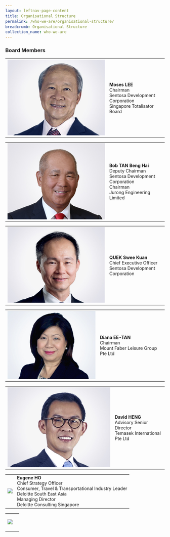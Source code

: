 ```yaml
---
layout: leftnav-page-content
title: Organisational Structure
permalink: /who-we-are/organisational-structure/
breadcrumb: Organisational Structure
collection_name: who-we-are
---
```


### **Board Members**

<table>
  <tr>
    <td>
      <img src="/images/organisational-structure/MrMosesLEE.jpg">
    </td>
    <td>
      <b>Moses LEE</b>
      <br>Chairman
      <br>Sentosa Development Corporation
      <br>Singapore Totalisator Board
    </td>
  </tr>
</table>


<table>
  <tr>
    <td>
      <img src="/images/organisational-structure/MrBobTANBengHai.jpg">
    </td>
    <td>
      <b>Bob TAN Beng Hai</b>
      <br>Deputy Chairman
      <br>Sentosa Development Corporation
      <br>Chairman
      <br>Jurong Engineering Limited
    </td>
  </tr>
</table>  

<table>
  <tr>
    <td>
      <img src="/images/organisational-structure/MrQUEKSweeKuan.jpg">
    </td>
    <td>
      <b>QUEK Swee Kuan</b>
      <br>Chief Executive Officer
      <br>Sentosa Development Corporation
    </td>
  </tr>
</table> 

<table>
  <tr>
    <td>
      <img src="/images/organisational-structure/MsDianaEE-TAN.jpg">
    </td>
    <td>
      <b>Diana EE-TAN</b>
      <br>Chairman
      <br>Mount Faber Leisure Group Pte Ltd
    </td>
  </tr>
</table> 

<table>
  <tr>
    <td>
      <img src="/images/organisational-structure/MrDavidHENG.jpg">
    </td>
    <td>
      <b>David HENG</b>
      <br>Advisory Senior Director
      <br>Temasek International Pte Ltd
    </td>
  </tr>
</table> 

<table>
  <tr>
    <td>
      <img src="/images/organisational-structure/MrEugeneHO">
    </td>
    <td>
      <b>Eugene HO</b>
      <br>Chief Strategy Officer
      <br>Consumer, Travel & Transportational Industry Leader
      <br>Deloitte South East Asia
      <br>Managing Director
      <br>Deloitte Consulting Singapore
    </td>
  </tr>
</table> 

<table>
  <tr>
    <td>
      <img src="/images/organisational-structure/">
    </td>
    <td>
      <b></b>
      <br>
      <br>
      <br>
    </td>
  </tr>
</table>  
